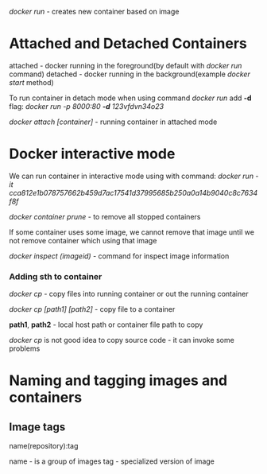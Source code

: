 _docker run_ - creates new container based on image

# Attached and Detached Containers

attached - docker running in the foreground(by default with _docker run_ command)
detached - docker running in the background(example _docker start_ method)

To run container in detach mode when using command _docker run_ add **-d** flag: _docker run -p 8000:80 **-d** 123vfdvn34o23_

_docker attach [container]_ - running container in attached mode


# Docker interactive mode
We can run container in interactive mode using with command: _docker run -it cca812e1b078757662b459d7ac17541d37995685b250a0a14b9040c8c7634f8f_

_docker container prune_ - to remove all stopped containers

If some container uses some image, we cannot remove that image until we not remove container which using that image

_docker inspect (imageid)_ - command for inspect image information

### Adding sth to container
_docker cp_ - copy files into running container or out the running container

_docker cp [path1] [path2]_ - copy file to a container

**path1**, **path2** - local host path or container file path to copy

_docker cp_ is not good idea to copy source code - it can invoke some problems


# Naming and tagging images and containers

## Image tags

name(repository):tag

name - is a group of images
tag - specialized version of image